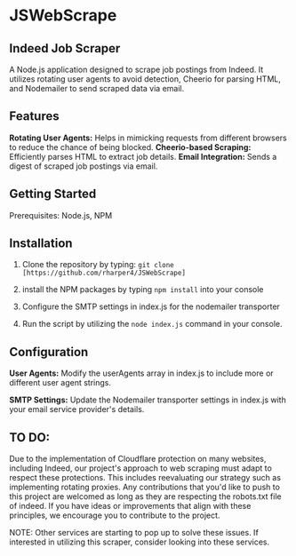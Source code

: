 # JSWebScrape


## **Indeed Job Scraper**
A Node.js application designed to scrape job postings from Indeed. It utilizes rotating user agents to avoid detection, Cheerio for parsing HTML, and Nodemailer to send scraped data via email.


## **Features**

**Rotating User Agents:** Helps in mimicking requests from different browsers to reduce the chance of being blocked.
**Cheerio-based Scraping:** Efficiently parses HTML to extract job details.
**Email Integration:** Sends a digest of scraped job postings via email.


## **Getting Started**
Prerequisites: Node.js, NPM


## **Installation**
1. Clone the repository by typing: `git clone [https://github.com/rharper4/JSWebScrape]`

2. install the NPM packages by typing `npm install` into your console

3. Configure the SMTP settings in index.js for the nodemailer transporter

4. Run the script by utilizing the `node index.js` command in your console.

## **Configuration**

**User Agents:** Modify the userAgents array in index.js to include more or different user agent strings.

**SMTP Settings:** Update the Nodemailer transporter settings in index.js with your email service provider's details.

## **TO DO:**

Due to the implementation of Cloudflare protection on many websites, including Indeed, our project's approach to web scraping must adapt to respect these protections. This includes reevaluating our strategy such as implementing rotating proxies. Any contributions that you'd like to push to this project are welcomed as long as they are respecting the robots.txt file of indeed. If you have ideas or improvements that align with these principles, we encourage you to contribute to the project. 

NOTE: Other services are starting to pop up to solve these issues. If interested in utilizing this scraper, consider looking into these services.

